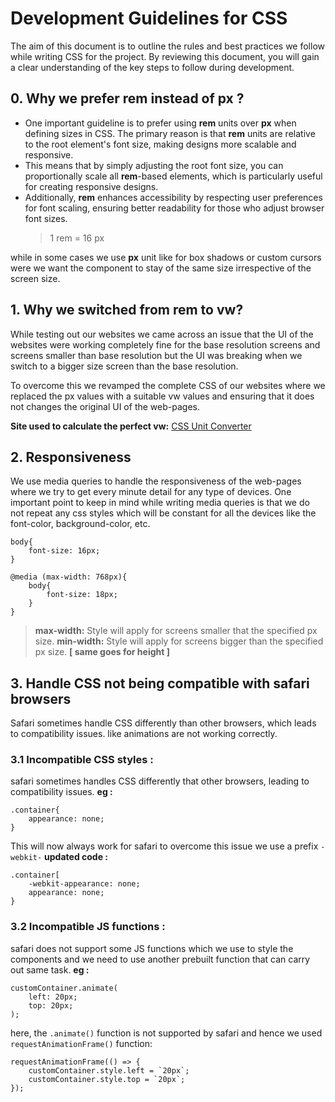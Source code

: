 # Development Guidelines for CSS

The aim of this document is to outline the rules and best practices we follow while writing CSS for the project. By reviewing this document, you will gain a clear understanding of the key steps to follow during development.

## 0. Why we prefer rem instead of px ?

- One important guideline is to prefer using **rem** units over **px** when defining sizes in CSS. The primary reason is that **rem** units are relative to the root element's font size, making designs more scalable and responsive.
- This means that by simply adjusting the root font size, you can proportionally scale all **rem**-based elements, which is particularly useful for creating responsive designs.
- Additionally, **rem** enhances accessibility by respecting user preferences for font scaling, ensuring better readability for those who adjust browser font sizes.
  > 1 rem = 16 px

while in some cases we use **px** unit like for box shadows or custom cursors were we want the component to stay of the same size irrespective of the screen size.

## 1. Why we switched from rem to vw?

While testing out our websites we came across an issue that the UI of the websites were working completely fine for the base resolution screens and screens smaller than base resolution but the UI was breaking when we switch to a bigger size screen than the base resolution.

To overcome this we revamped the complete CSS of our websites where we replaced the px values with a suitable vw values and ensuring that it does not changes the original UI of the web-pages.

**Site used to calculate the perfect vw:**
[CSS Unit Converter](https://cssunitconverter.vercel.app/rem-to-vw)

## 2. Responsiveness

We use media queries to handle the responsiveness of the web-pages where we try to get every minute detail for any type of devices.
One important point to keep in mind while writing media queries is that we do not repeat any css styles which will be constant for all the devices like the font-color, background-color, etc.

    body{
        font-size: 16px;
    }

    @media (max-width: 768px){
        body{
    	    font-size: 18px;
        }
    }

> **max-width:** Style will apply for screens smaller that the specified px size.
> **min-width:** Style will apply for screens bigger than the specified px size.
> **[ same goes for height ]**

## 3. Handle CSS not being compatible with safari browsers

Safari sometimes handle CSS differently than other browsers, which leads to compatibility issues. like animations are not working correctly.

### 3.1 Incompatible CSS styles :

safari sometimes handles CSS differently that other browsers, leading to compatibility issues.
**eg :**

    .container{
        appearance: none;
    }

This will now always work for safari to overcome this issue we use a prefix `-webkit-`
**updated code :**

    .container[
        -webkit-appearance: none;
        appearance: none;
    }

### 3.2 Incompatible JS functions :

safari does not support some JS functions which we use to style the components and we need to use another prebuilt function that can carry out same task.
**eg :**

    customContainer.animate(
        left: 20px;
        top: 20px;
    );

here, the `.animate()` function is not supported by safari and hence we used `requestAnimationFrame()` function:

    requestAnimationFrame(() => {
        customContainer.style.left = `20px`;
        customContainer.style.top = `20px`;
    });
